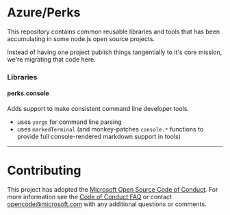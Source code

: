# Azure/Perks

This repository contains common reusable libraries and tools that has been accumulating in some node.js open source projects.  

Instead of having one project publish things tangentially to it's core mission, we're migrating that code here.

### Libraries 

#### perks.console
Adds support to make consistent command line developer tools.
- uses `yargs` for command line parsing
- uses `markedTerminal` (and monkey-patches `console.*` functions to provide full console-rendered markdown support in tools)



----

# Contributing

This project has adopted the [Microsoft Open Source Code of Conduct](https://opensource.microsoft.com/codeofconduct/). For more information see the [Code of Conduct FAQ](https://opensource.microsoft.com/codeofconduct/faq/) or contact [opencode@microsoft.com](mailto:opencode@microsoft.com) with any additional questions or comments.
